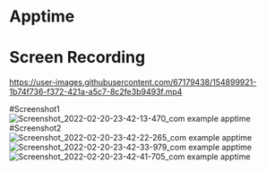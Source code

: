 # Apptime
# Screen Recording


https://user-images.githubusercontent.com/67179438/154899921-1b74f736-f372-421a-a5c7-8c2fe3b9493f.mp4


#Screenshot1
![Screenshot_2022-02-20-23-42-13-470_com example apptime](https://user-images.githubusercontent.com/67179438/154899980-ad8375f2-e34b-423d-b2e1-cdcdd9628efd.jpg)
#Screenshot2
![Screenshot_2022-02-20-23-42-22-265_com example apptime](https://user-images.githubusercontent.com/67179438/154899986-7a35e86f-ac20-4968-a9cf-df8bf58c544f.jpg)
![Screenshot_2022-02-20-23-42-33-979_com example apptime](https://user-images.githubusercontent.com/67179438/154899988-0433d521-1816-44cb-b272-1361bab594fd.jpg)
![Screenshot_2022-02-20-23-42-41-705_com example apptime](https://user-images.githubusercontent.com/67179438/154899992-ae905d68-044a-4be1-b96c-7cd529652250.jpg)
